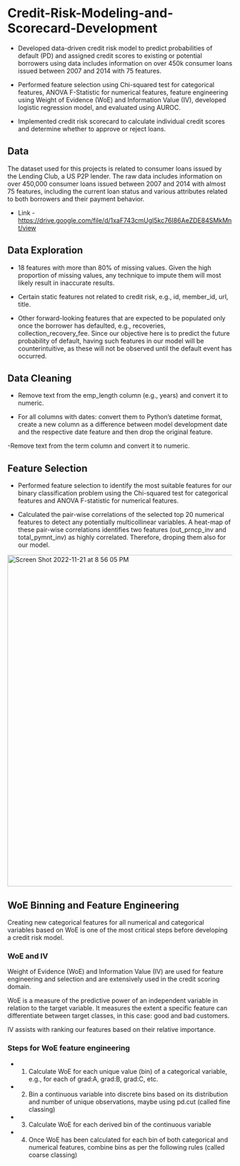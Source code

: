 # Credit-Risk-Modeling-and-Scorecard-Development
- Developed data-driven credit risk model to predict probabilities of default (PD) and assigned credit scores to existing or potential borrowers using data includes information on over 450k consumer loans issued between 2007 and 2014 with 75 features.

- Performed feature selection using Chi-squared test for categorical features, ANOVA F-Statistic for numerical features, feature engineering using Weight of Evidence (WoE) and Information Value (IV), developed logistic regression model, and evaluated using AUROC. 

- Implemented credit risk scorecard to calculate individual credit scores and determine whether to approve or reject loans.

## Data

The dataset used for this projects is related to consumer loans issued by the Lending Club, a US P2P lender. The raw data includes information on over 450,000 consumer loans issued between 2007 and 2014 with almost 75 features, including the current loan status and various attributes related to both borrowers and their payment behavior.

- Link - https://drive.google.com/file/d/1xaF743cmUgI5kc76I86AeZDE84SMkMnt/view

## Data Exploration

- 18 features with more than 80% of missing values. Given the high proportion of missing values, any technique to impute them will most likely result in inaccurate results.

- Certain static features not related to credit risk, e.g., id, member_id, url, title.

- Other forward-looking features that are expected to be populated only once the borrower has defaulted, e.g., recoveries, collection_recovery_fee. Since our objective here is to predict the future probability of default, having such features in our model will be counterintuitive, as these will not be observed until the default event has occurred.

## Data Cleaning

- Remove text from the emp_length column (e.g., years) and convert it to numeric.

- For all columns with dates: convert them to Python’s datetime format, create a new column as a difference between model development date and the respective date feature and then drop the original feature.

-Remove text from the term column and convert it to numeric.

## Feature Selection

- Performed feature selection to identify the most suitable features for our binary classification problem using the Chi-squared test for categorical features and ANOVA F-statistic for numerical features.

- Calculated the pair-wise correlations of the selected top 20 numerical features to detect any potentially multicollinear variables. A heat-map of these pair-wise correlations identifies two features (out_prncp_inv and total_pymnt_inv) as highly correlated. Therefore,  droping them also for our model.

<img width="743" alt="Screen Shot 2022-11-21 at 8 56 05 PM" src="https://user-images.githubusercontent.com/68578215/203225169-997f983d-f7ef-4821-8346-9b4b2b6b18d5.png">



## WoE Binning and Feature Engineering

Creating new categorical features for all numerical and categorical variables based on WoE is one of the most critical steps before developing a credit risk model.


### WoE and IV
Weight of Evidence (WoE) and Information Value (IV) are used for feature engineering and selection and are extensively used in the credit scoring domain.

WoE is a measure of the predictive power of an independent variable in relation to the target variable. It measures the extent a specific feature can differentiate between target classes, in this case: good and bad customers.

IV assists with ranking our features based on their relative importance.

### Steps for WoE feature engineering

- 1. Calculate WoE for each unique value (bin) of a categorical variable, e.g., for each of grad:A, grad:B, grad:C, etc.
- 2. Bin a continuous variable into discrete bins based on its distribution and number of unique observations, maybe using pd.cut (called fine classing)
- 3. Calculate WoE for each derived bin of the continuous variable
- 4. Once WoE has been calculated for each bin of both categorical and numerical features, combine bins as per the following rules (called coarse classing)
